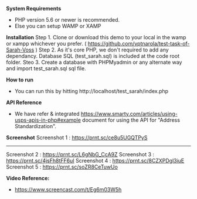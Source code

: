 **System Requirements**
- PHP version 5.6 or newer is recommended.
- Else you can setup WAMP or XAMP  

**Installation**
Step 1. Clone or download this demo to your local in the wamp or xampp whichever you prefer. ( https://github.com/vptnarola/test-task-of-Sarah-Voss )
Step 2. As it's core PHP, we don't required to add any dependancy. Database SQL (test_sarah.sql) is included at the code root folder. 
Steo 3. Create a database with PHPMyadmin or any alternate way and import test_sarah.sql sql file.

**How to run**
- You can run this by hitting http://localhost/test_sarah/index.php

**API Reference**
- We have refer & integrated https://www.smarty.com/articles/using-usps-apis-in-php#example document for using the API for "Address Standardization".

**Screenshot**
Screenshot 1 : https://prnt.sc/ce8u5UGQTPyS <hr/>
Screenshot 2 : https://prnt.sc/L6gNbG_CcA9Z
Screenshot 3 : https://prnt.sc/4jsFh8tFF6uI
Screenshot 4 : https://prnt.sc/8CZXPDgl3iuE
Screenshot 5 : https://prnt.sc/soZR8CeTuwUo

**Video Reference:**
- https://www.screencast.com/t/Eg6m03W5h
